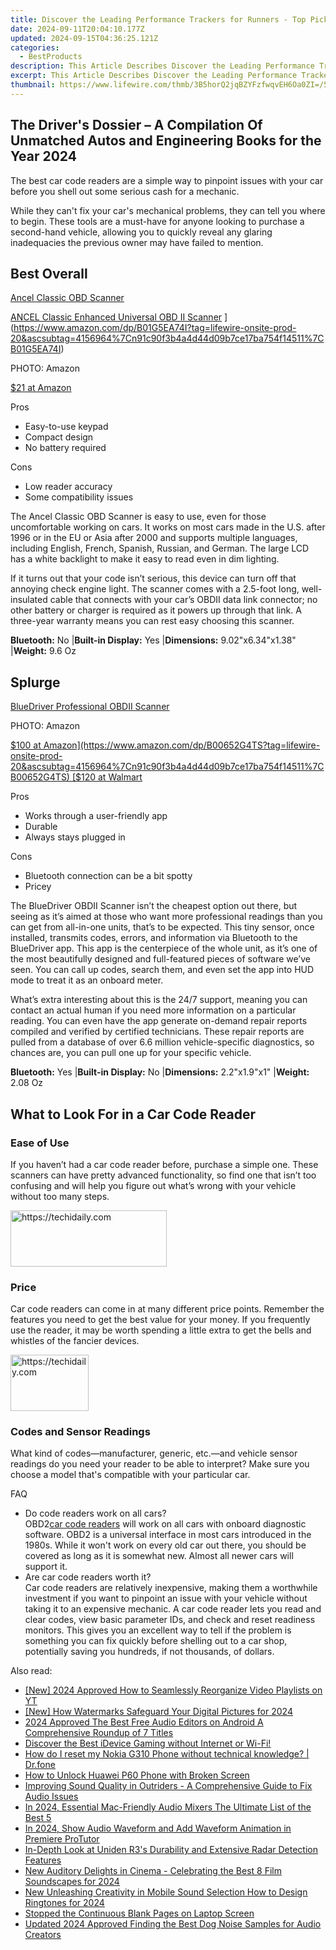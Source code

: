 ```yaml
---
title: Discover the Leading Performance Trackers for Runners - Top Picks of 2024
date: 2024-09-11T20:04:10.177Z
updated: 2024-09-15T04:36:25.121Z
categories:
  - BestProducts
description: This Article Describes Discover the Leading Performance Trackers for Runners - Top Picks of 2024
excerpt: This Article Describes Discover the Leading Performance Trackers for Runners - Top Picks of 2024
thumbnail: https://www.lifewire.com/thmb/3B5horQ2jqBZYFzfwqvEH6Oa0ZI=/540x405/filters:no_upscale():max_bytes(150000):strip_icc():format(webp)/GarminForerunner2654-2274d64a2da045b480ec73f068892257.jpg
---
```


## The Driver's Dossier – A Compilation Of Unmatched Autos and Engineering Books for the Year 2024

 The best car code readers are a simple way to pinpoint issues with your car before you shell out some serious cash for a mechanic.

 While they can't fix your car's mechanical problems, they can tell you where to begin. These tools are a must-have for anyone looking to purchase a second-hand vehicle, allowing you to quickly reveal any glaring inadequacies the previous owner may have failed to mention.

## Best Overall

[Ancel Classic OBD Scanner](https://www.amazon.com/dp/B01G5EA74I?tag=lifewire-onsite-prod-20&ascsubtag=4156964%7Cn91c90f3b4a4d44d09b7ce17ba754f14511%7CB01G5EA74I)

[ANCEL Classic Enhanced Universal OBD II Scanner](https://www.lifewire.com/thmb/89GEP5wvXrJ2pm04eqq2t7sjeNs=/fit-in/1500x1000/filters:no_upscale():max_bytes(150000):strip_icc():format(webp)/ancel-classic-enhanced-universal-obd-ii-scanner-49eabf2abdfb48d18a3374996f6cc802.jpg) ](https://www.amazon.com/dp/B01G5EA74I?tag=lifewire-onsite-prod-20&ascsubtag=4156964%7Cn91c90f3b4a4d44d09b7ce17ba754f14511%7CB01G5EA74I)

PHOTO: Amazon

[$21 at Amazon](https://www.amazon.com/dp/B01G5EA74I?tag=lifewire-onsite-prod-20&ascsubtag=4156964%7Cn91c90f3b4a4d44d09b7ce17ba754f14511%7CB01G5EA74I)

 Pros

* Easy-to-use keypad
* Compact design
* No battery required

 Cons

* Low reader accuracy
* Some compatibility issues

 The Ancel Classic OBD Scanner is easy to use, even for those uncomfortable working on cars. It works on most cars made in the U.S. after 1996 or in the EU or Asia after 2000 and supports multiple languages, including English, French, Spanish, Russian, and German. The large LCD has a white backlight to make it easy to read even in dim lighting.

 If it turns out that your code isn’t serious, this device can turn off that annoying check engine light. The scanner comes with a 2.5-foot long, well-insulated cable that connects with your car’s OBDII data link connector; no other battery or charger is required as it powers up through that link. A three-year warranty means you can rest easy choosing this scanner.

**Bluetooth:** No |**Built-in Display:** Yes |**Dimensions:** 9.02"x6.34"x1.38" |**Weight:** 9.6 Oz

## Splurge

[BlueDriver Professional OBDII Scanner](https://www.amazon.com/dp/B00652G4TS?tag=lifewire-onsite-prod-20&ascsubtag=4156964%7Cn91c90f3b4a4d44d09b7ce17ba754f14511%7CB00652G4TS)

[](https://www.amazon.com/dp/B00652G4TS?tag=lifewire-onsite-prod-20&ascsubtag=4156964%7Cn91c90f3b4a4d44d09b7ce17ba754f14511%7CB00652G4TS)

PHOTO: Amazon

[$100 at Amazon](https://www.amazon.com/dp/B00652G4TS?tag=lifewire-onsite-prod-20&ascsubtag=4156964%7Cn91c90f3b4a4d44d09b7ce17ba754f14511%7CB00652G4TS) [$120 at Walmart](https://www.walmart.com/ip/415766460)

 Pros

* Works through a user-friendly app
* Durable
* Always stays plugged in

 Cons

* Bluetooth connection can be a bit spotty
* Pricey

 The BlueDriver OBDII Scanner isn’t the cheapest option out there, but seeing as it’s aimed at those who want more professional readings than you can get from all-in-one units, that’s to be expected. This tiny sensor, once installed, transmits codes, errors, and information via Bluetooth to the BlueDriver app. This app is the centerpiece of the whole unit, as it’s one of the most beautifully designed and full-featured pieces of software we’ve seen. You can call up codes, search them, and even set the app into HUD mode to treat it as an onboard meter.

 What’s extra interesting about this is the 24/7 support, meaning you can contact an actual human if you need more information on a particular reading. You can even have the app generate on-demand repair reports compiled and verified by certified technicians. These repair reports are pulled from a database of over 6.6 million vehicle-specific diagnostics, so chances are, you can pull one up for your specific vehicle.

**Bluetooth:** Yes |**Built-in Display:** No |**Dimensions:** 2.2"x1.9"x1" |**Weight:** 2.08 Oz

## What to Look For in a Car Code Reader

### Ease of Use

 If you haven’t had a car code reader before, purchase a simple one. These scanners can have pretty advanced functionality, so find one that isn’t too confusing and will help you figure out what’s wrong with your vehicle without too many steps.

<!-- affiliate ads begin -->
<a href="https://bluettius.sjv.io/c/5597632/2139116/17108" target="_top" id="2139116">
  <img src="//a.impactradius-go.com/display-ad/17108-2139116" border="0" alt="https://techidaily.com" width="250" height="90"/>
</a>
<img height="0" width="0" src="https://bluettius.sjv.io/i/5597632/2139116/17108" style="position:absolute;visibility:hidden;" border="0" />
<!-- affiliate ads end -->

### Price

 Car code readers can come in at many different price points. Remember the features you need to get the best value for your money. If you frequently use the reader, it may be worth spending a little extra to get the bells and whistles of the fancier devices.

<!-- affiliate ads begin -->
<a href="https://aligracehair.sjv.io/c/5597632/2115927/19272" target="_top" id="2115927">
  <img src="//a.impactradius-go.com/display-ad/19272-2115927" border="0" alt="https://techidaily.com" width="125" height="90"/>
</a>
<img height="0" width="0" src="https://aligracehair.sjv.io/i/5597632/2115927/19272" style="position:absolute;visibility:hidden;" border="0" />
<!-- affiliate ads end -->

### Codes and Sensor Readings

 What kind of codes—manufacturer, generic, etc.—and vehicle sensor readings do you need your reader to be able to interpret? Make sure you choose a model that's compatible with your particular car.

 FAQ

* Do code readers work on all cars?  
 OBD2[car code readers](https://www.lifewire.com/what-is-car-code-reader-534869) will work on all cars with onboard diagnostic software. OBD2 is a universal interface in most cars introduced in the 1980s. While it won't work on every old car out there, you should be covered as long as it is somewhat new. Almost all newer cars will support it.
* Are car code readers worth it?  
 Car code readers are relatively inexpensive, making them a worthwhile investment if you want to pinpoint an issue with your vehicle without taking it to an expensive mechanic. A car code reader lets you read and clear codes, view basic parameter IDs, and check and reset readiness monitors. This gives you an excellent way to tell if the problem is something you can fix quickly before shelling out to a car shop, potentially saving you hundreds, if not thousands, of dollars.

<ins class="adsbygoogle"
     style="display:block"
     data-ad-format="autorelaxed"
     data-ad-client="ca-pub-7571918770474297"
     data-ad-slot="1223367746"></ins>

<ins class="adsbygoogle"
     style="display:block"
     data-ad-client="ca-pub-7571918770474297"
     data-ad-slot="8358498916"
     data-ad-format="auto"
     data-full-width-responsive="true"></ins>

<span class="atpl-alsoreadstyle">Also read:</span>
<div><ul>
<li><a href="https://eaxpv-info.techidaily.com/new-2024-approved-how-to-seamlessly-reorganize-video-playlists-on-yt/"><u>[New] 2024 Approved How to Seamlessly Reorganize Video Playlists on YT</u></a></li>
<li><a href="https://facebook-videos.techidaily.com/new-how-watermarks-safeguard-your-digital-pictures-for-2024/"><u>[New] How Watermarks Safeguard Your Digital Pictures for 2024</u></a></li>
<li><a href="https://audio-shaping.techidaily.com/2024-approved-the-best-free-audio-editors-on-android-a-comprehensive-roundup-of-7-titles/"><u>2024 Approved The Best Free Audio Editors on Android A Comprehensive Roundup of 7 Titles</u></a></li>
<li><a href="https://games-able.techidaily.com/1719165321460-discover-the-best-idevice-gaming-without-internet-or-wi-fi/"><u>Discover the Best iDevice Gaming without Internet or Wi-Fi!</u></a></li>
<li><a href="https://techidaily.com/how-do-i-reset-my-nokia-g310-phone-without-technical-knowledge-drfone-by-drfone-reset-android-reset-android/"><u>How do I reset my Nokia G310 Phone without technical knowledge? | Dr.fone</u></a></li>
<li><a href="https://android-unlock.techidaily.com/how-to-unlock-huawei-p60-phone-with-broken-screen-by-drfone-android/"><u>How to Unlock Huawei P60 Phone with Broken Screen</u></a></li>
<li><a href="https://sound-issues.techidaily.com/improving-sound-quality-in-outriders-a-comprehensive-guide-to-fix-audio-issues/"><u>Improving Sound Quality in Outriders - A Comprehensive Guide to Fix Audio Issues</u></a></li>
<li><a href="https://audio-shaping.techidaily.com/in-2024-essential-mac-friendly-audio-mixers-the-ultimate-list-of-the-best-5/"><u>In 2024, Essential Mac-Friendly Audio Mixers The Ultimate List of the Best 5</u></a></li>
<li><a href="https://audio-shaping.techidaily.com/in-2024-show-audio-waveform-and-add-waveform-animation-in-premiere-protutor/"><u>In 2024, Show Audio Waveform and Add Waveform Animation in Premiere ProTutor</u></a></li>
<li><a href="https://buynow-tips.techidaily.com/in-depth-look-at-uniden-r3s-durability-and-extensive-radar-detection-features/"><u>In-Depth Look at Uniden R3's Durability and Extensive Radar Detection Features</u></a></li>
<li><a href="https://audio-shaping.techidaily.com/new-auditory-delights-in-cinema-celebrating-the-best-8-film-soundscapes-for-2024/"><u>New Auditory Delights in Cinema - Celebrating the Best 8 Film Soundscapes for 2024</u></a></li>
<li><a href="https://audio-shaping.techidaily.com/new-unleashing-creativity-in-mobile-sound-selection-how-to-design-ringtones-for-2024/"><u>New Unleashing Creativity in Mobile Sound Selection How to Design Ringtones for 2024</u></a></li>
<li><a href="https://graphic-issues.techidaily.com/stopped-the-continuous-blank-pages-on-laptop-screen/"><u>Stopped the Continuous Blank Pages on Laptop Screen</u></a></li>
<li><a href="https://audio-shaping.techidaily.com/updated-2024-approved-finding-the-best-dog-noise-samples-for-audio-creators/"><u>Updated 2024 Approved Finding the Best Dog Noise Samples for Audio Creators</u></a></li>
</ul></div>

